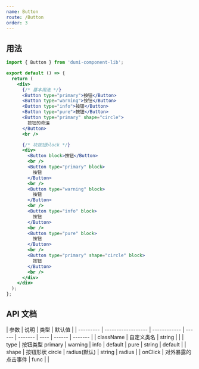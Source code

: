 ```yaml
---
name: Button
route: /Button
order: 3
---
```


## 用法

```jsx
import { Button } from 'dumi-component-lib';

export default () => {
  return (
    <div>
      {/* 基本用法 */}
      <Button type="primary">按钮</Button>
      <Button type="warning">按钮</Button>
      <Button type="info">按钮</Button>
      <Button type="pure">按钮</Button>
      <Button type="primary" shape="circle">
        按钮的命运
      </Button>
      <br />

      {/* 块按钮block */}
      <div>
        <Button block>按钮</Button>
        <br />
        <Button type="primary" block>
          按钮
        </Button>
        <br />
        <Button type="warning" block>
          按钮
        </Button>
        <br />
        <Button type="info" block>
          按钮
        </Button>
        <br />
        <Button type="pure" block>
          按钮
        </Button>
        <br />
        <Button type="primary" shape="circle" block>
          按钮
        </Button>
        <br />
      </div>
    </div>
  );
};
```

## API 文档

| 参数      | 说明               | 类型         | 默认值 |
| --------- | ------------------ | ------------ | ------ | ------- | ---- | ------ | ------- |
| className | 自定义类名         | string       |        |
| type      | 按钮类型 primary   | warning      | info   | default | pure | string | default |
| shape     | 按钮形状 circle    | radius(默认) | string | radius  |
| onClick   | 对外暴露的点击事件 | func         |        |
